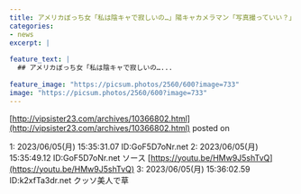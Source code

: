 ```yaml
---
title: アメリカぼっち女「私は陰キャで寂しいの…」陽キャカメラマン「写真撮っていい？」→結果ｗｗｗｗ
categories:
- news
excerpt: |
  
feature_text: |
  ## アメリカぼっち女「私は陰キャで寂しいの…...
  
feature_image: "https://picsum.photos/2560/600?image=733"
image: "https://picsum.photos/2560/600?image=733"
---
```


[http://vipsister23.com/archives/10366802.html](http://vipsister23.com/archives/10366802.html)
posted on 

<!--more-->

1: 2023/06/05(月) 15:35:31.07 ID:GoF5D7oNr.net 2: 2023/06/05(月) 15:35:49.12 ID:GoF5D7oNr.net ソース [https://youtu.be/HMw9J5shTvQ](https://youtu.be/HMw9J5shTvQ) 3: 2023/06/05(月) 15:36:02.59 ID:k2xfTa3dr.net クッソ美人で草
